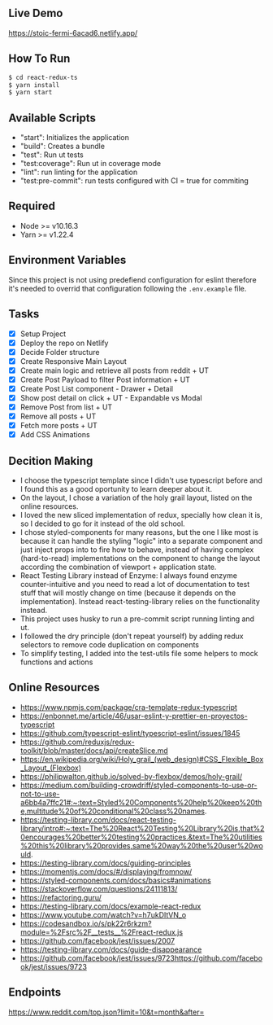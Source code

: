 ## Live Demo
https://stoic-fermi-6acad6.netlify.app/

## How To Run
```sh
$ cd react-redux-ts
$ yarn install
$ yarn start
```

## Available Scripts
- "start": Initializes the application
- "build": Creates a bundle
- "test": Run ut tests
- "test:coverage": Run ut in coverage mode
- "lint": run linting for the application
- "test:pre-commit": run tests configured with CI = true for commiting

## Required
- Node >= v10.16.3
- Yarn >= v1.22.4

## Environment Variables
Since this project is not using predefiend configuration for eslint therefore it's needed to overrid that configuration following the `.env.example` file.

## Tasks
- [x] Setup Project
- [x] Deploy the repo on Netlify
- [x] Decide Folder structure
- [x] Create Responsive Main Layout
- [x] Create main logic and retrieve all posts from reddit + UT
- [x] Create Post Payload to filter Post information + UT
- [x] Create Post List component - Drawer + Detail
- [x] Show post detail on click + UT - Expandable vs Modal
- [x] Remove Post from list + UT
- [x] Remove all posts + UT
- [x] Fetch more posts + UT
- [x] Add CSS Animations

## Decition Making
- I choose the typescript template since I didn't use typescript before and I found this as a good oportunity to learn deeper about it.
- On the layout, I chose a variation of the holy grail layout, listed on the online resources.
- I loved the new sliced implementation of redux, specially how clean it is, so I decided to go for it instead of the old school.
- I chose styled-components for many reasons, but the one I like most is because it can handle the styling "logic" into a separate component and just inject props into to fire how to behave, instead of having complex (hard-to-read) implementations on the component to change the layout according the combination of viewport + application state.
- React Testing Library instead of Enzyme: I always found enzyme counter-intuitive and you need to read a lot of documentation to test stuff that will mostly change on time (because it depends on the implementation). Instead react-testing-library relies on the functionality instead.
- This project uses husky to run a pre-commit script running linting and ut. 
- I followed the dry principle (don't repeat yourself) by adding redux selectors to remove code duplication on components
- To simplify testing, I added into the test-utils file some helpers to mock functions and actions

## Online Resources
- https://www.npmjs.com/package/cra-template-redux-typescript
- https://enbonnet.me/article/46/usar-eslint-y-prettier-en-proyectos-typescript
- https://github.com/typescript-eslint/typescript-eslint/issues/1845
- https://github.com/reduxjs/redux-toolkit/blob/master/docs/api/createSlice.md
- https://en.wikipedia.org/wiki/Holy_grail_(web_design)#CSS_Flexible_Box_Layout_(Flexbox)
- https://philipwalton.github.io/solved-by-flexbox/demos/holy-grail/
- https://medium.com/building-crowdriff/styled-components-to-use-or-not-to-use-a6bb4a7ffc21#:~:text=Styled%20Components%20help%20keep%20the,multitude%20of%20conditional%20class%20names.
- https://testing-library.com/docs/react-testing-library/intro#:~:text=The%20React%20Testing%20Library%20is,that%20encourages%20better%20testing%20practices.&text=The%20utilities%20this%20library%20provides,same%20way%20the%20user%20would.
- https://testing-library.com/docs/guiding-principles
- https://momentjs.com/docs/#/displaying/fromnow/
- https://styled-components.com/docs/basics#animations
- https://stackoverflow.com/questions/24111813/
- https://refactoring.guru/
- https://testing-library.com/docs/example-react-redux
- https://www.youtube.com/watch?v=h7ukDItVN_o 
- https://codesandbox.io/s/pk22r6rkzm?module=%2Fsrc%2F__tests__%2Freact-redux.js
- https://github.com/facebook/jest/issues/2007
- https://testing-library.com/docs/guide-disappearance
- https://github.com/facebook/jest/issues/9723https://github.com/facebook/jest/issues/9723

## Endpoints
https://www.reddit.com/top.json?limit=10&t=month&after=<Provided after first request>
